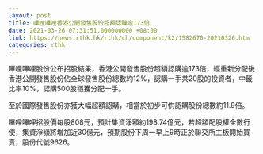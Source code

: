 ```yaml
---
layout: post
title: 嗶哩嗶哩香港公開發售股份超額認購逾173倍
date: 2021-03-26 07:31:51.000000000 +08:00
link: https://news.rthk.hk/rthk/ch/component/k2/1582670-20210326.htm
categories: rthk
---
```


嗶哩嗶哩股份公布招股結果，香港公開發售股份超額認購逾173倍，經重新分配後香港公開發售股份佔全球發售股份總數約12%，認購一手共20股的投資者，中籤比率10%，認購500股穩獲分配一手。

至於國際發售股份亦獲大幅超額認購，相當於初步可供認購股份總數約11.9倍。

嗶哩嗶哩招股價每股808元，預計集資淨額約198.74億元，若超額配股權全數行使，集資淨額將增加近30億元，預期股份下周一早上9時正於聯交所主板開始買賣，股份代號9626。
